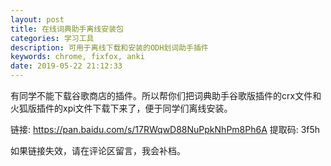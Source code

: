 ```yaml
---
layout: post
title: 在线词典助手离线安装包
categories: 学习工具
description: 可用于离线下载和安装的ODH划词助手插件
keywords: chrome, fixfox, anki
date: 2019-05-22 21:12:33
---
```


有同学不能下载谷歌商店的插件。所以帮你们把词典助手谷歌版插件的crx文件和火狐版插件的xpi文件下载下来了，便于同学们离线安装。

链接: https://pan.baidu.com/s/17RWqwD88NuPpkNhPm8Ph6A 提取码: 3f5h 

如果链接失效，请在评论区留言，我会补档。